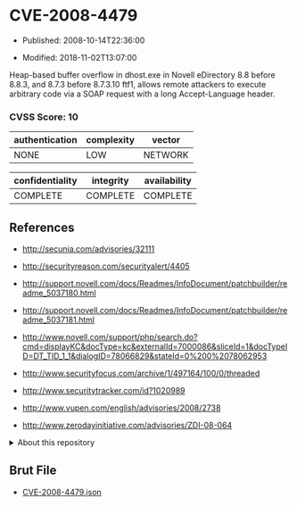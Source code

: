 # CVE-2008-4479

- Published: 2008-10-14T22:36:00

- Modified: 2018-11-02T13:07:00

Heap-based buffer overflow in dhost.exe in Novell eDirectory 8.8 before 8.8.3, and 8.7.3 before 8.7.3.10 ftf1, allows remote attackers to execute arbitrary code via a SOAP request with a long Accept-Language header.

### CVSS Score: **10**

| authentication | complexity | vector |
| --- | --- | --- |
| NONE | LOW | NETWORK |

| confidentiality | integrity | availability |
| --- | --- | --- |
| COMPLETE | COMPLETE | COMPLETE |

## References

* http://secunia.com/advisories/32111

* http://securityreason.com/securityalert/4405

* http://support.novell.com/docs/Readmes/InfoDocument/patchbuilder/readme_5037180.html

* http://support.novell.com/docs/Readmes/InfoDocument/patchbuilder/readme_5037181.html

* http://www.novell.com/support/php/search.do?cmd=displayKC&docType=kc&externalId=7000086&sliceId=1&docTypeID=DT_TID_1_1&dialogID=78066829&stateId=0%200%2078062953

* http://www.securityfocus.com/archive/1/497164/100/0/threaded

* http://www.securitytracker.com/id?1020989

* http://www.vupen.com/english/advisories/2008/2738

* http://www.zerodayinitiative.com/advisories/ZDI-08-064

<details>
<summary>About this repository</summary> 

  This repository is part of the project [Live Hack CVE](https://github.com/Live-Hack-CVE). Main website can be found [www.live-hack.org](https://www.live-hack.org) 
  
  Made by [Sn0wAlice](https://github.com/Sn0wAlice) for the people that care about security and need to have a feed of the latest CVEs. Hope you enjoy it, don't forget to star the repo and follow me on [Twitter](https://twitter.com/Sn0wAlice) and [Github](https://github.com/Sn0wAlice). And that is my [personnal website](https://www.alice-snow.me/)

  - [Home Page](https://github.com/Live-Hack-CVE)
  - [Framework](https://github.com/Live-Hack-CVE/cve-framework)
  - [CVE database](https://github.com/Live-Hack-CVE/full_database)
  - [Changelog](https://github.com/Live-Hack-CVE/Changelog)
</details>

## Brut File

* [CVE-2008-4479.json](https://raw.githubusercontent.com/Live-Hack-CVE/full_database/main/cves/2008/CVE-2008-4479.json)

